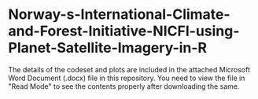# Norway-s-International-Climate-and-Forest-Initiative-NICFI-using-Planet-Satellite-Imagery-in-R

The details of the codeset and plots are included in the attached Microsoft Word Document (.docx) file in this repository. 
You need to view the file in "Read Mode" to see the contents properly after downloading the same.
